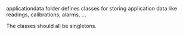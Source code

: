 applicationdata folder defines classes for storing application data like readings, calibrations, alarms, ...

The classes should all be singletons.